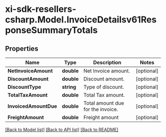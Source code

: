 # xi-sdk-resellers-csharp.Model.InvoiceDetailsv61ResponseSummaryTotals

## Properties

Name | Type | Description | Notes
------------ | ------------- | ------------- | -------------
**NetInvoiceAmount** | **double** | Net Invoice amount. | [optional] 
**DiscountAmount** | **double** | Discount amount. | [optional] 
**DiscountType** | **string** | Type of discount. | [optional] 
**TotalTaxAmount** | **double** | Total Tax amount. | [optional] 
**InvoicedAmountDue** | **double** | Total amount due for the invoice. | [optional] 
**FreightAmount** | **double** | Freight amount | [optional] 

[[Back to Model list]](../README.md#documentation-for-models) [[Back to API list]](../README.md#documentation-for-api-endpoints) [[Back to README]](../README.md)

